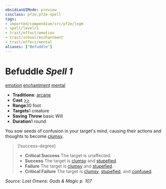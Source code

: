 ```yaml
---
obsidianUIMode: preview
cssclass: pf2e,pf2e-spell
tags:
- imported/compendium/src/pf2e/logm
- spell/level/1
- trait/effect/emotion
- trait/school/enchantment
- trait/effect/mental
aliases: ["Befuddle"]
---
```

# Befuddle *Spell 1*   
[emotion](emotion.md)  [enchantment](enchantment.md)  [mental](mental.md)  

- **Traditions**: [arcane](arcane.md)
- **Cast** [>>](chapter-9-playing-the-game.md#Actions "Two-Action") 
- **Range**30 foot
- **Targets**1 creature
- **Saving Throw**  basic Will
- **Duration**1 round

You sow seeds of confusion in your target's mind, causing their actions and thoughts to become [clumsy](conditions.md#Clumsy).

> [!success-degree] 
> - **Critical Success** The target is unaffected.
> - **Success** The target is [clumsy](conditions.md#Clumsy) and [stupefied](conditions.md#Stupefied).
> - **Failure** The target is [clumsy](conditions.md#Clumsy) and [stupefied](conditions.md#Stupefied).
> - **Critical Failure** The target is [clumsy](conditions.md#Clumsy), [stupefied](conditions.md#Stupefied), and [confused](conditions.md#Confused).

*Source: Lost Omens: Gods & Magic p. 107*